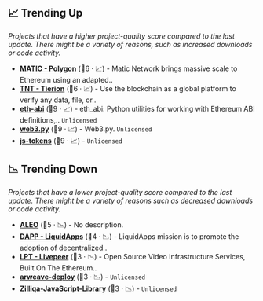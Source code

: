 ## 📈 Trending Up

_Projects that have a higher project-quality score compared to the last update. There might be a variety of reasons, such as increased downloads or code activity._

- <b><a href="https://github.com/maticnetwork">MATIC - Polygon</a></b> (🥇6 · 📈) - Matic Network brings massive scale to Ethereum using an adapted.. <code><img src="https://git.io/J9cO9" style="display:inline;" width="13" height="13"></code>
- <b><a href="https://github.com/tierion">TNT - Tierion</a></b> (🥇6 · 📈) - Use the blockchain as a global platform to verify any data, file, or.. <code><img src="https://git.io/J9cO9" style="display:inline;" width="13" height="13"></code>
- <b><a href="{}">eth-abi</a></b> (🥇9 · 📈) - eth_abi: Python utilities for working with Ethereum ABI definitions,.. <code>Unlicensed</code>
- <b><a href="{}">web3.py</a></b> (🥇9 · 📈) - Web3.py. <code>Unlicensed</code>
- <b><a href="{}">js-tokens</a></b> (🥇9 · 📈) -  <code>Unlicensed</code>

## 📉 Trending Down

_Projects that have a lower project-quality score compared to the last update. There might be a variety of reasons such as decreased downloads or code activity._

- <b><a href="https://github.com/AleoHQ">ALEO</a></b> (🥇5 · 📉) - No description.
- <b><a href="https://github.com/liquidapps-io">DAPP - LiquidApps</a></b> (🥈4 · 📉) - LiquidApps mission is to promote the adoption of decentralized..
- <b><a href="https://github.com/livepeer">LPT - Livepeer</a></b> (🥈3 · 📉) - Open Source Video Infrastructure Services, Built On The Ethereum.. <code><img src="https://git.io/J9cO9" style="display:inline;" width="13" height="13"></code>
- <b><a href="{}">arweave-deploy</a></b> (🥈3 · 📉) -  <code>Unlicensed</code>
- <b><a href="{}">Zilliqa-JavaScript-Library</a></b> (🥈3 · 📉) -  <code>Unlicensed</code>

